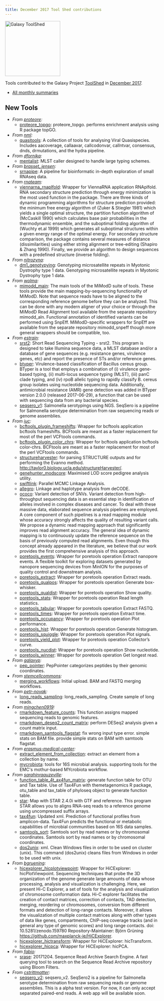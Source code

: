 ```yaml
---
title: December 2017 Tool Shed contributions
---
```


[<img class="float-right" src="/images/galaxy-logos/galaxy-toolshed-300.png" alt="Galaxy ToolShed" width="180">](http://toolshed.g2.bx.psu.edu/)

Tools contributed to the Galaxy Project [ToolShed](http://toolshed.g2.bx.psu.edu/) in [December 2017](/galaxy-updates/2018-01/).

* [All monthly summaries](/toolshed/contributions/)

## New Tools

* *From [proteore](https://toolshed.g2.bx.psu.edu/view/proteore):*
   * [proteore_topgo](https://toolshed.g2.bx.psu.edu/view/proteore/proteore_topgo):  proteore_topgo. performs enrichment analysis using R package topGO.
* *From [nml](https://toolshed.g2.bx.psu.edu/view/nml):*
   * [quasitools](https://toolshed.g2.bx.psu.edu/view/nml/quasitools):  A collection of tools for analysing Viral Quasispecies. Includes aacoverage, callaavar, callcodonvar, callntvar, consensus, dnds, drmutations, and the hydra pipeline.
* *From [dfornika](https://toolshed.g2.bx.psu.edu/view/dfornika):*
   * [mentalist](https://toolshed.g2.bx.psu.edu/view/dfornika/mentalist):  MLST caller designed to handle large typing schemes. 
* *From [brasset_jensen](https://toolshed.g2.bx.psu.edu/view/brasset_jensen):*
   * [srnapipe](https://toolshed.g2.bx.psu.edu/view/brasset_jensen/srnapipe):  A pipeline for bioinformatic in-depth exploration of small RNAseq data. 
* *From [rnateam](https://toolshed.g2.bx.psu.edu/view/rnateam):*
   * [viennarna_rnaplfold](https://toolshed.g2.bx.psu.edu/view/rnateam/viennarna_rnaplfold):  Wrapper for ViennaRNA application RNAplfold. RNA secondary structure prediction through energy minimization is the most used function in the package. There are three kinds of dynamic programming algorithms for structure prediction provided: the minimum free energy algorithm of (Zuker & Stiegler 1981) which yields a single optimal structure, the partition function algorithm of (McCaskill 1990) which calculates base pair probabilities in the thermodynamic ensemble, and the suboptimal folding algorithm of (Wuchty et.al 1999) which generates all suboptimal structures within a given energy range of the optimal energy. For secondary structure comparison, the package contains several measures of distance (dissimilarities) using either string alignment or tree-editing (Shapiro & Zhang 1990). Finally, we provide an algorithm to design sequences with a predefined structure (inverse folding).
* *From [nitrozyna](https://toolshed.g2.bx.psu.edu/view/nitrozyna):*
   * [dm1_genotypying](https://toolshed.g2.bx.psu.edu/view/nitrozyna/dm1_genotypying):  Genotyping microsatellite repeats in Myotonic Dystrophy type 1 data. Genotyping microsatellite repeats in Myotonic Dystrophy type 1 data.
* *From [wolma](https://toolshed.g2.bx.psu.edu/view/wolma):*
   * [mimodd_main](https://toolshed.g2.bx.psu.edu/view/wolma/mimodd_main):  The main tools of the MiModD suite of tools. These tools provide the main mapping-by-sequencing functionality of MiModD. Note that sequence reads have to be aligned to the corresponding reference genome before they can be analyzed. This can be done with any modern aligner of your choice or through the MiModD Read Alignment tool available from the separate repository mimodd_aln. Functional annotation of identified variants can be performed using SnpEff. MiModD-specific wrappers for SnpEff are available from the separate repository mimodd_snpeff though more general wrappers should be compatible, too.
* *From [estrain](https://toolshed.g2.bx.psu.edu/view/estrain):*
   * [srst2](https://toolshed.g2.bx.psu.edu/view/estrain/srst2):  Short Read Sequencing Typing - srst2. This program is designed to take Illumina sequence data, a MLST database and/or a database of gene sequences (e.g. resistance genes, virulence genes, etc) and report the presence of STs and/or reference genes.
   * [btyper](https://toolshed.g2.bx.psu.edu/view/estrain/btyper):  Virulence-based classification of Bacillus cereus group. BTyper is a tool that employs a combination of (i) virulence gene-based typing, (ii) multi-locus sequence typing (MLST), (iii) panC clade typing, and (iv) rpoB allelic typing to rapidly classify B. cereus group isolates using nucleotide sequencing data.    Additionally, antimicrobial resistance (AMR) gene detection was added in BTyper version 2.0.0 (released 2017-06-29), a function that can be used with sequencing data from any bacterial species.
   * [seqsero_v1](https://toolshed.g2.bx.psu.edu/view/estrain/seqsero_v1):  Salmonella serotypings using NGS. SeqSero is a pipeline for Salmonella serotype determination from raw sequencing reads or genome assemblies.
* *From [iuc](https://toolshed.g2.bx.psu.edu/view/iuc):*
   * [bcftools_plugin_frameshifts](https://toolshed.g2.bx.psu.edu/view/iuc/bcftools_plugin_frameshifts):  Wrapper for bcftools application bcftools frameshifts. BCFtools are meant as a faster replacement for most of the perl VCFtools commands.
   * [bcftools_plugin_color_chrs](https://toolshed.g2.bx.psu.edu/view/iuc/bcftools_plugin_color_chrs):  Wrapper for bcftools application bcftools color-chrs. BCFtools are meant as a faster replacement for most of the perl VCFtools commands.
   * [structureharvester](https://toolshed.g2.bx.psu.edu/view/iuc/structureharvester):  for parsing STRUCTURE outputs and for performing the Evanno method. http://taylor0.biology.ucla.edu/structureHarvester/.
   * [genehunter_modscore](https://toolshed.g2.bx.psu.edu/view/iuc/genehunter_modscore):  Maximised LOD score pedigree analysis utility. 
   * [swiftlink](https://toolshed.g2.bx.psu.edu/view/iuc/swiftlink):  Parallel MCMC Linkage Analysis. 
   * [allegro](https://toolshed.g2.bx.psu.edu/view/iuc/allegro):  Linkage and haplotype analysis from deCODE. 
   * [ococo](https://toolshed.g2.bx.psu.edu/view/iuc/ococo):  Variant detection of SNVs. Variant detection from high-throughput sequencing data is an essential step in identification of alleles involved in complex diseases and cancer. To deal with these massive data, elaborated sequence analysis pipelines are employed. A core component of such pipelines is a read mapping module whose accuracy strongly affects the quality of resulting variant calls.  We propose a dynamic read mapping approach that significantly improves read alignment accuracy. The general idea of dynamic mapping is to continuously update the reference sequence on the basis of previously computed read alignments. Even though this concept already appeared in the literature, we believe that our work provides the first comprehensive analysis of this approach.
   * [poretools_events](https://toolshed.g2.bx.psu.edu/view/iuc/poretools_events):  Wrapper for poretools operation Extract nanopore events. A flexible toolkit for exploring datasets generated by nanopore sequencing devices from MinION for the purposes of quality control and downstream analysis.
   * [poretools_extract](https://toolshed.g2.bx.psu.edu/view/iuc/poretools_extract):  Wrapper for poretools operation Extract reads. 
   * [poretools_qualpos](https://toolshed.g2.bx.psu.edu/view/iuc/poretools_qualpos):  Wrapper for poretools operation Generate box-whisker. 
   * [poretools_qualdist](https://toolshed.g2.bx.psu.edu/view/iuc/poretools_qualdist):  Wrapper for poretools operation Show quality. 
   * [poretools_stats](https://toolshed.g2.bx.psu.edu/view/iuc/poretools_stats):  Wrapper for poretools operation Read length statistics. 
   * [poretools_tabular](https://toolshed.g2.bx.psu.edu/view/iuc/poretools_tabular):  Wrapper for poretools operation Extract FASTQ. 
   * [poretools_times](https://toolshed.g2.bx.psu.edu/view/iuc/poretools_times):  Wrapper for poretools operation Extract time. 
   * [poretools_occupancy](https://toolshed.g2.bx.psu.edu/view/iuc/poretools_occupancy):  Wrapper for poretools operation Plot performance. 
   * [poretools_hist](https://toolshed.g2.bx.psu.edu/view/iuc/poretools_hist):  Wrapper for poretools operation Generate histogram. 
   * [poretools_squiggle](https://toolshed.g2.bx.psu.edu/view/iuc/poretools_squiggle):  Wrapper for poretools operation Plot signals. 
   * [poretools_yield_plot](https://toolshed.g2.bx.psu.edu/view/iuc/poretools_yield_plot):  Wrapper for poretools operation Collector’s curve. 
   * [poretools_nucdist](https://toolshed.g2.bx.psu.edu/view/iuc/poretools_nucdist):  Wrapper for poretools operation Show nucleotide. 
   * [poretools_winner](https://toolshed.g2.bx.psu.edu/view/iuc/poretools_winner):  Wrapper for poretools operation Get longest read. 
* *From [galaxyp](https://toolshed.g2.bx.psu.edu/view/galaxyp):*
   * [pep_pointer](https://toolshed.g2.bx.psu.edu/view/galaxyp/pep_pointer):  PepPointer categorizes peptides by their genomic coordinates. 
* *From [stemcellcommons](https://toolshed.g2.bx.psu.edu/view/stemcellcommons):*
   * [merging_workflows](https://toolshed.g2.bx.psu.edu/view/stemcellcommons/merging_workflows): Initial upload. BAM and FASTQ merging workflows. 
* *From [petr-novak](https://toolshed.g2.bx.psu.edu/view/petr-novak):*
   * [long_reads_sampling](https://toolshed.g2.bx.psu.edu/view/petr-novak/long_reads_sampling):  long_reads_sampling. Create sample of long reads.
* *From [mingchen0919](https://toolshed.g2.bx.psu.edu/view/mingchen0919):*
   * [rmarkdown_feature_counts](https://toolshed.g2.bx.psu.edu/view/mingchen0919/rmarkdown_feature_counts):  This function assigns mapped sequencing reads to genomic features. 
   * [rmarkdown_deseq2_count_matrix](https://toolshed.g2.bx.psu.edu/view/mingchen0919/rmarkdown_deseq2_count_matrix):  perform DESeq2 analysis given a count matrix input. 
   * [rmarkdown_samtools_flagstat](https://toolshed.g2.bx.psu.edu/view/mingchen0919/rmarkdown_samtools_flagstat): fix wrong input type error. simple stats on BAM file. provide simple stats on BAM with samtools flagstat.
* *From [erasmus-medical-center](https://toolshed.g2.bx.psu.edu/view/erasmus-medical-center):*
   * [extract_element_from_collection](https://toolshed.g2.bx.psu.edu/view/erasmus-medical-center/extract_element_from_collection):  extract an element from a collection by name. 
   * [mycrobiota](https://toolshed.g2.bx.psu.edu/view/erasmus-medical-center/mycrobiota):  tools for 16S microbial analysis. supporting tools for the EMC's mothur-based MYcrobiota workflow.
* *From [sarahinraauzeville](https://toolshed.g2.bx.psu.edu/view/sarahinraauzeville):*
   * [function_table_4t_ax4fun_matrix](https://toolshed.g2.bx.psu.edu/view/sarahinraauzeville/function_table_4t_ax4fun_matrix):  generate function table for OTU and Tax table. Use of Tax4Fun with themetagenomics R package, otu_table and tax_table of phyloseq object to generate function table.
   * [star](https://toolshed.g2.bx.psu.edu/view/sarahinraauzeville/star):  Map with STAR 2.4.0i with GTF and reference. This program STAR allows you to aligns RNA-seq reads to a reference genome using uncompressed suffix arrays.
   * [tax4fun](https://toolshed.g2.bx.psu.edu/view/sarahinraauzeville/tax4fun): Updated xml. Prediction of functional profiles from amplicon-data. Tax4Fun predicts the functional or metabolic capabilities of microbial communities based on 16S data samples.
   * [samtools_sort](https://toolshed.g2.bx.psu.edu/view/sarahinraauzeville/samtools_sort):  Samtools sort by  read names or by chromosomal coordinates. Samtools sort by  read names or by chromosomal coordinates.
   * [dos2unix](https://toolshed.g2.bx.psu.edu/view/sarahinraauzeville/dos2unix): xml. Clean Windows files in order to be used on cluster (unix). This command (dos2unix) cleans files from Windows in order to be used with unix.
* *From [bgruening](https://toolshed.g2.bx.psu.edu/view/bgruening):*
   * [hicexplorer_hicplotviewpoint](https://toolshed.g2.bx.psu.edu/view/bgruening/hicexplorer_hicplotviewpoint):  Wrapper for HiCExplorer: hicPlotViewpoint. Sequencing techniques that probe the 3D organization of the genome generate large amounts of  data whose processing, analysis and visualization is challenging. Here, we present Hi-C Explorer,  a set of tools for the analysis and visualization of chromosome conformation data. Hi-C explorer  facilitates the creation of contact matrices, correction of contacts, TAD detection, merging,  reordering or chromosomes, conversion from different formats and detection of long-range contacts.  Moreover, it allows the visualization of multiple contact matrices along with other types of data  like genes, compartments, ChIP-seq coverage tracks (and in general any type of genomic scores) and long range contacts.    doi: 10.5281/zenodo.159780    Repository-Maintainer: Björn Grüning    https://github.com/maxplanck-ie/HiCExplorer.
   * [hicexplorer_hictransform](https://toolshed.g2.bx.psu.edu/view/bgruening/hicexplorer_hictransform):  Wrapper for HiCExplorer: hicTransform. 
   * [hicexplorer_hicpca](https://toolshed.g2.bx.psu.edu/view/bgruening/hicexplorer_hicpca):  Wrapper for HiCExplorer: hicPCA. 
* *From [fabio](https://toolshed.g2.bx.psu.edu/view/fabio):*
   * [srase](https://toolshed.g2.bx.psu.edu/view/fabio/srase): 20171204. Sequence Read Archive Search Engine. A fast querying tool to search on the Sequence Read Archive repository using Bloom Filters.
* *From [cstrittmatter](https://toolshed.g2.bx.psu.edu/view/cstrittmatter):*
   * [seqsero_v2](https://toolshed.g2.bx.psu.edu/view/cstrittmatter/seqsero_v2):  seqsero_v2. SeqSero2 is a pipeline for Salmonella serotype determination from raw sequencing reads or genome assemblies. This is a alpha test version. For now, it can only accept separated paired-end reads. A web app will be available soon.

